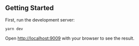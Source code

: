 ## Getting Started

First, run the development server:

```bash
yarn dev
```

Open [http://localhost:9009](http://localhost:9009) with your browser to see the result.
